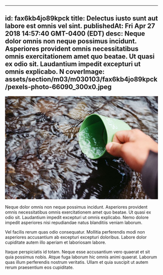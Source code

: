 
---
id: fax6kb4jo89kpck
title: Delectus iusto sunt aut labore est omnis vel sint.
publishedAt: Fri Apr 27 2018 14:57:40 GMT-0400 (EDT)
desc: Neque dolor omnis non neque possimus incidunt. Asperiores provident omnis necessitatibus omnis exercitationem amet quo beatae. Ut quasi ex odio sit. Laudantium impedit excepturi ut omnis explicabo. N
coverImage: assets/section/m03/m030103/fax6kb4jo89kpck/pexels-photo-66090_300x0.jpeg
---

![image from pexels.com](assets/section/m03/m030103/fax6kb4jo89kpck/pexels-photo-66090.jpeg)

Neque dolor omnis non neque possimus incidunt. Asperiores provident omnis necessitatibus omnis exercitationem amet quo beatae. Ut quasi ex odio sit. Laudantium impedit excepturi ut omnis explicabo. Nemo dolore impedit asperiores nisi repudiandae natus blanditiis veniam laborum.
 
Vel facilis rerum quas odio consequatur. Mollitia perferendis modi non asperiores accusantium ab excepturi excepturi doloribus. Labore dolor cupiditate autem illo aperiam et laboriosam labore.
 
Itaque perspiciatis id totam. Neque esse accusantium vero quaerat et sit quia possimus nobis. Atque fuga laborum hic omnis animi quaerat. Laborum quas illum perferendis nostrum veritatis. Ullam et quia suscipit ut autem rerum praesentium eos cupiditate.

